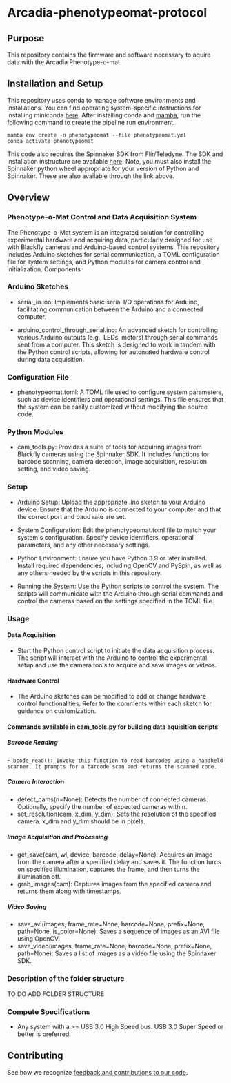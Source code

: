 # Arcadia-phenotypeomat-protocol

## Purpose

This repository contains the firmware and software necessary to aquire data with the Arcadia Phenotype-o-mat.

## Installation and Setup

This repository uses conda to manage software environments and installations. You can find operating system-specific instructions for installing miniconda [here](https://docs.conda.io/projects/miniconda/en/latest/). After installing conda and [mamba](https://mamba.readthedocs.io/en/latest/), run the following command to create the pipeline run environment.

```{bash}
mamba env create -n phenotypeomat --file phenotypeomat.yml
conda activate phenotypeomat
```

This code also requires the Spinnaker SDK from Flir/Teledyne. The SDK and installation instructure are available [here](https://www.flir.com/products/spinnaker-sdk/?vertical=machine+vision&segment=iis).
Note, you must also install the Spinnaker python wheel appropriate for your version of Python and Spinnaker. These are also available through the link above.

## Overview
### Phenotype-o-Mat Control and Data Acquisition System

The Phenotype-o-Mat system is an integrated solution for controlling experimental hardware and acquiring data, particularly designed for use with Blackfly cameras and Arduino-based control systems. This repository includes Arduino sketches for serial communication, a TOML configuration file for system settings, and Python modules for camera control and initialization.
Components
### Arduino Sketches

- serial_io.ino: Implements basic serial I/O operations for Arduino, facilitating communication between the Arduino and a connected computer.

- arduino_control_through_serial.ino: An advanced sketch for controlling various Arduino outputs (e.g., LEDs, motors) through serial commands sent from a computer. This sketch is designed to work in tandem with the Python control scripts, allowing for automated hardware control during data acquisition.

### Configuration File

-  phenotypeomat.toml: A TOML file used to configure system parameters, such as device identifiers and operational settings. This file ensures that the system can be easily customized without modifying the source code.

### Python Modules

- cam_tools.py: Provides a suite of tools for acquiring images from Blackfly cameras using the Spinnaker SDK. It includes functions for barcode scanning, camera detection, image acquisition, resolution setting, and video saving.

### Setup

- Arduino Setup: Upload the appropriate .ino sketch to your Arduino device. Ensure that the Arduino is connected to your computer and that the correct port and baud rate are set.

- System Configuration: Edit the phenotypeomat.toml file to match your system's configuration. Specify device identifiers, operational parameters, and any other necessary settings.

- Python Environment: Ensure you have Python 3.9 or later installed. Install required dependencies, including OpenCV and PySpin, as well as any others needed by the scripts in this repository.

- Running the System: Use the Python scripts to control the system. The scripts will communicate with the Arduino through serial commands and control the cameras based on the settings specified in the TOML file.

### Usage
#### Data Acquisition

- Start the Python control script to initiate the data acquisition process. The script will interact with the Arduino to control the experimental setup and use the camera tools to acquire and save images or videos.

#### Hardware Control

- The Arduino sketches can be modified to add or change hardware control functionalities. Refer to the comments within each sketch for guidance on customization.

#### Commands available in cam_tools.py for building data aquisition scripts

##### Barcode Reading

-``` bcode_read(): Invoke this function to read barcodes using a handheld scanner. It prompts for a barcode scan and returns the scanned code.```

##### Camera Interaction

- detect_cams(n=None): Detects the number of connected cameras. Optionally, specify the number of expected cameras with n.
- set_resolution(cam, x_dim, y_dim): Sets the resolution of the specified camera. x_dim and y_dim should be in pixels.

##### Image Acquisition and Processing

- get_save(cam, wl, device, barcode, delay=None): Acquires an image from the camera after a specified delay and saves it. The function turns on specified illumination, captures the frame, and then turns the illumination off.
- grab_images(cam): Captures images from the specified camera and returns them along with timestamps.

##### Video Saving

- save_avi(images, frame_rate=None, barcode=None, prefix=None, path=None, is_color=None): Saves a sequence of images as an AVI file using OpenCV.
- save_video(images, frame_rate=None, barcode=None, prefix=None, path=None): Saves a list of images as a video file using the Spinnaker SDK.

### Description of the folder structure

TO DO ADD FOLDER STRUCTURE

### Compute Specifications

- Any system with a >=  USB 3.0 High Speed bus.  USB 3.0 Super Speed or better is preferred.

## Contributing

See how we recognize [feedback and contributions to our code](https://github.com/Arcadia-Science/arcadia-software-handbook/blob/main/guides-and-standards/guide-credit-for-contributions.md).


